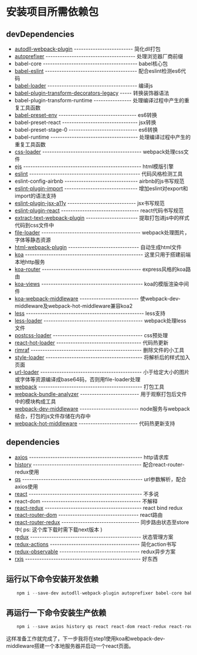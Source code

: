 # 安装项目所需依赖包  
## devDependencies  
* [autodll-webpack-plugin](https://github.com/asfktz/autodll-webpack-plugin) ------------------------- 简化dll打包  
* [autoprefixer](https://github.com/postcss/autoprefixer) -------------------------------------- 处理浏览器厂商前缀  
* babel-core ---------------------------------------- babel核心包 
* [babel-eslint](https://github.com/babel/babel-eslint) --------------------------------------- 配合eslint检测es6代码
* [babel-loader](https://github.com/babel/babel-loader) -------------------------------------- 编译js  
* [babel-plugin-transform-decorators-legacy](https://github.com/loganfsmyth/babel-plugin-transform-decorators-legacy) ----- 转换装饰器语法  
* babel-plugin-transform-runtime ---------------- 处理编译过程中产生的重复工具函数 
* [babel-preset-env](https://github.com/babel/babel-preset-env) --------------------------------- es6转换  
* babel-preset-react -------------------------------- jsx转换  
* babel-preset-stage-0 ----------------------------- es6转换  
* babel-runtime ------------------------------------- 处理编译过程中产生的重复工具函数  
* [css-loader](https://github.com/webpack-contrib/css-loader) ------------------------------------------ webpack处理css文件  
* [ejs](https://github.com/tj/ejs) -------------------------------------------------- html模版引擎  
* [eslint](https://github.com/eslint/eslint) ----------------------------------------------- 代码风格检测工具  
* eslint-config-airbnb ------------------------------- airbnb的js书写规范  
* [eslint-plugin-import](https://github.com/benmosher/eslint-plugin-import) ------------------------------- 增加eslint对export和import的语法支持  
* [eslint-plugin-jsx-a11y](https://github.com/evcohen/eslint-plugin-jsx-a11y) ----------------------------- jsx书写规范  
* [eslint-plugin-react](https://github.com/yannickcr/eslint-plugin-react) --------------------------------- react代码书写规范  
* [extract-text-webpack-plugin](https://github.com/webpack-contrib/extract-text-webpack-plugin) ---------------------- 提取打包进js中的样式代码到css文件中  
* [file-loader](https://github.com/webpack-contrib/file-loader) ------------------------------------------ webpack处理图片，字体等静态资源  
* [html-webpack-plugin](https://github.com/jantimon/html-webpack-plugin) ------------------------------ 自动生成html文件  
* [koa](https://github.com/koajs/koa) -------------------------------------------------- 这里只用于搭建前端本地http服务  
* [koa-router](https://github.com/alexmingoia/koa-router) ------------------------------------------ express风格的koa路由  
* [koa-views](https://github.com/queckezz/koa-views) ------------------------------------------- koa的模版渲染中间件  
* [koa-webpack-middleware](https://github.com/leecade/koa-webpack-middleware) ------------------------- 使webpack-dev-middleware及webpack-hot-middleware兼容koa2  
* [less](https://github.com/less/less.js) -------------------------------------------------- less支持  
* [less-loader](https://github.com/webpack-contrib/less-loader) ------------------------------------------ webpack处理less文件  
* [postcss-loader](https://github.com/postcss/postcss-loader) -------------------------------------- css预处理  
* [react-hot-loader](https://github.com/gaearon/react-hot-loader) ------------------------------------ 代码热更新  
* [rimraf](https://github.com/isaacs/rimraf) ----------------------------------------------- 删除文件的小工具  
* [style-loader](https://github.com/webpack-contrib/style-loader) ----------------------------------------- 将解析后的样式加入页面  
* [url-loader](https://github.com/webpack-contrib/url-loader) ------------------------------------------- 小于给定大小的图片或字体等资源编译成base64码，否则用file-loader处理  
* [webpack](https://github.com/webpack/webpack) -------------------------------------------- 打包工具  
* [webpack-bundle-analyzer](https://github.com/webpack-contrib/webpack-bundle-analyzer) ------------------------- 用于观察打包后文件中的模块构成工具  
* [webpack-dev-middleware](https://github.com/webpack/webpack-dev-middleware) ------------------------- node服务与webpack结合，打包的js文件存储在内存中  
* [webpack-hot-middleware](https://github.com/glenjamin/webpack-hot-middleware) ------------------------- 代码热更新支持  
## dependencies  
* [axios](https://github.com/axios/axios) ------------------------------------------------ http请求库  
* [history](https://github.com/ReactTraining/history) ---------------------------------------------- 配合react-router-redux使用  
* [qs](https://github.com/ljharb/qs) --------------------------------------------------- url参数解析，配合axios使用  
* [react](https://github.com/facebook/react) ------------------------------------------------ 不多说  
* react-dom ------------------------------------------ 不解释  
* [react-redux](https://github.com/reactjs/react-redux) ----------------------------------------- react bind redux  
* [react-router-dom](https://github.com/ReactTraining/react-router) ---------------------------------- react路由  
* [react-router-redux](https://github.com/reactjs/react-router-redux) --------------------------------- 同步路由状态至store中( ps: 这个库下载时需下载next版本 )  
* [redux](https://github.com/reactjs/redux) ----------------------------------------------- 状态管理方案  
* [redux-actions](https://github.com/reduxactions/redux-actions) -------------------------------------- 简化action书写  
* [redux-observable](https://github.com/redux-observable/redux-observable) ---------------------------------- redux异步方案   
* [rxjs](https://github.com/ReactiveX/rxjs) ------------------------------------------------- 好东西  
  
## 运行以下命令安装开发依赖  
```js
    npm i --save-dev autodll-webpack-plugin autoprefixer babel-core babel-eslint babel-loader babel-plugin-transform-decorators-legacy babel-plugin-transform-runtime babel-preset-env babel-preset-react babel-preset-stage-0 babel-runtime css-loader ejs eslint eslint-config-airbnb eslint-plugin-import eslint-plugin-jsx-a11y eslint-plugin-react extract-text-webpack-plugin file-loader html-webpack-plugin koa koa-router koa-views koa-webpack-middleware less less-loader postcss-loader react-hot-loader rimraf style-loader url-loader webpack webpack-bundle-analyzer webpack-dev-middleware webpack-hot-middleware
```
  
## 再运行一下命令安装生产依赖  
```js
    npm i --save axios history qs react react-dom react-redux react-router-dom react-router-redux@next redux redux-actions redux-observable rxjs
```  
这样准备工作就完成了，下一步我将在step1使用koa和webpack-dev-middleware搭建一个本地服务器并启动一个react页面。
